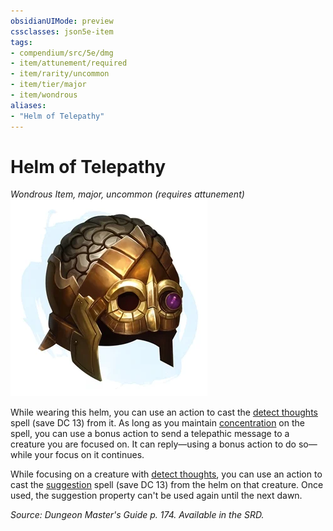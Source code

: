 ```yaml
---
obsidianUIMode: preview
cssclasses: json5e-item
tags:
- compendium/src/5e/dmg
- item/attunement/required
- item/rarity/uncommon
- item/tier/major
- item/wondrous
aliases: 
- "Helm of Telepathy"
---
```

# Helm of Telepathy
*Wondrous Item, major, uncommon (requires attunement)*  
![](4-Resources/Compendium/items/img/helm-of-telepathy.webp#right)  


While wearing this helm, you can use an action to cast the [detect thoughts](4-Resources/Compendium/spells/detect-thoughts.md) spell (save DC 13) from it. As long as you maintain [concentration](4-Resources/Compendium/rules/conditions.md#concentration) on the spell, you can use a bonus action to send a telepathic message to a creature you are focused on. It can reply—using a bonus action to do so—while your focus on it continues.

While focusing on a creature with [detect thoughts](4-Resources/Compendium/spells/detect-thoughts.md), you can use an action to cast the [suggestion](4-Resources/Compendium/spells/suggestion.md) spell (save DC 13) from the helm on that creature. Once used, the suggestion property can't be used again until the next dawn.

*Source: Dungeon Master's Guide p. 174. Available in the SRD.*